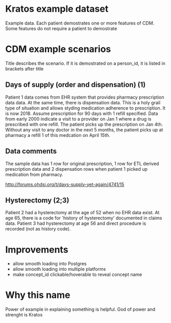 # Kratos example dataset

Example data.
Each patient demostrates one or more features of CDM. Some features do not require a patient to demostrate

# CDM example scenarios
Title describes the scenario. If it is demostrated on a person_id, it is listed in brackets after title

## Days of supply (order and dispensation) (1)
Patient 1 data comes from EHR system that provides pharmacy prescription data data. At the same time, there is dispensation data. This is a holy grail type of situation and allows styding medication adherence to prescription. It is now 2018. Assume prescription for 90 days with 1 refill specified. Data from early 2000 indicate a visit to a provider on Jan 1 where a drug is prescribed with one refill. The patient picks up the prescription on Jan 4th. Without any visit to any doctor in the next 5 months, the patient picks up at pharmacy a refill 1 of this medcation on April 15th. 

## Data comments
The sample data has 1 row for original prescription, 1 row for ETL derived prescription data and 2 dispensation rows when patient 1 picked up medication from pharmacy.  

http://forums.ohdsi.org/t/days-supply-yet-again/4741/15  



## Hysterectomy (2;3)

Patient 2 had a hysterectomy at the age of 52 when no EHR data exist. At age 65, there is a code for 'history of hysterectomy' documented in claims data. Patient 3 had hysterectomy at age 56 and direct procedure is recorded (not as history code).



# Improvements
 - allow smooth loading into Postgres
 - allow smooth loading into multiple platforms
 - make concept_id clickable/hoverable to reveal concept name


# Why this name

Power of example in explaining something is helpful. God of power and strenght is Kratos
